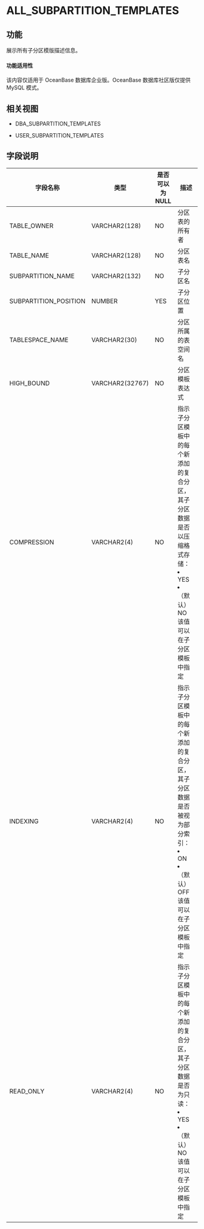 # ALL_SUBPARTITION_TEMPLATES

功能
-----------

展示所有子分区模版描述信息。

  <main id="notice" >
    <h4>功能适用性</h4>
    <p>该内容仅适用于 OceanBase 数据库企业版。OceanBase 数据库社区版仅提供 MySQL 模式。</p>
  </main>

相关视图
-------------

* DBA_SUBPARTITION_TEMPLATES

* USER_SUBPARTITION_TEMPLATES

字段说明
-------------

|       **字段名称**        |     **类型**     | **是否可以为 NULL** |  **描述**   |
|-----------------------|----------------|----------------|-----------|
| TABLE_OWNER           | VARCHAR2(128)  | NO             | 分区表的所有者   |
| TABLE_NAME            | VARCHAR2(128)  | NO             | 分区表名      |
| SUBPARTITION_NAME     | VARCHAR2(132)   | NO             | 子分区名      |
| SUBPARTITION_POSITION | NUMBER         | YES            | 子分区位置     |
| TABLESPACE_NAME       | VARCHAR2(30)   | NO             | 分区所属的表空间名 |
| HIGH_BOUND            | VARCHAR2(32767) | NO             | 分区模板表达式   |
| COMPRESSION           | VARCHAR2(4)     | NO         | 指示子分区模板中的每个新添加的复合分区，其子分区数据是否以压缩格式存储：<li>YES<li>（默认）NO <br>该值可以在子分区模板中指定          |
| INDEXING              | VARCHAR2(4)     | NO         | 指示子分区模板中的每个新添加的复合分区，其子分区数据是否被视为部分索引：<li>ON<li>（默认）OFF<br>该值可以在子分区模板中指定          |
| READ_ONLY             | VARCHAR2(4)     | NO         | 指示子分区模板中的每个新添加的复合分区，其子分区数据是否为只读：<li>YES<li>（默认）NO<br>该值可以在子分区模板中指定          |
